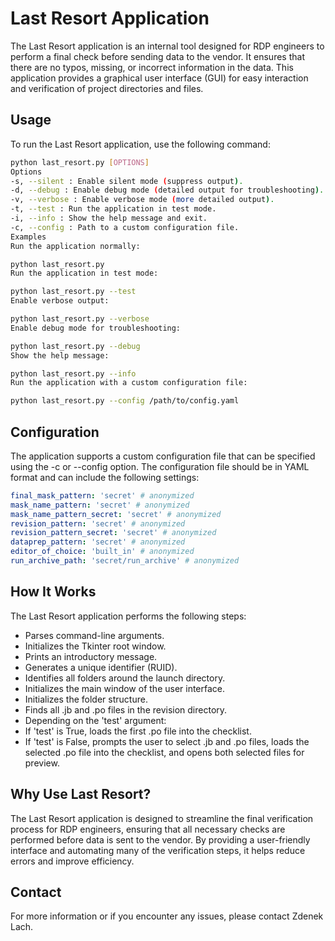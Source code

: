 # Last Resort Application

The Last Resort application is an internal tool designed for RDP engineers to perform a final check before sending data to the vendor. It ensures that there are no typos, missing, or incorrect information in the data. This application provides a graphical user interface (GUI) for easy interaction and verification of project directories and files.

## Usage

To run the Last Resort application, use the following command:

```bash
python last_resort.py [OPTIONS]
Options
-s, --silent : Enable silent mode (suppress output).
-d, --debug : Enable debug mode (detailed output for troubleshooting).
-v, --verbose : Enable verbose mode (more detailed output).
-t, --test : Run the application in test mode.
-i, --info : Show the help message and exit.
-c, --config : Path to a custom configuration file.
Examples
Run the application normally:

python last_resort.py
Run the application in test mode:

python last_resort.py --test
Enable verbose output:

python last_resort.py --verbose
Enable debug mode for troubleshooting:

python last_resort.py --debug
Show the help message:

python last_resort.py --info
Run the application with a custom configuration file:

python last_resort.py --config /path/to/config.yaml
```

## Configuration

The application supports a custom configuration file that can be specified using the -c or --config option. The configuration file should be in YAML format and can include the following settings:

```yaml
final_mask_pattern: 'secret' # anonymized
mask_name_pattern: 'secret' # anonymized
mask_name_pattern_secret: 'secret' # anonymized
revision_pattern: 'secret' # anonymized
revision_pattern_secret: 'secret' # anonymized
dataprep_pattern: 'secret' # anonymized
editor_of_choice: 'built_in' # anonymized
run_archive_path: 'secret/run_archive' # anonymized
```

## How It Works

The Last Resort application performs the following steps:

- Parses command-line arguments.
- Initializes the Tkinter root window.
- Prints an introductory message.
- Generates a unique identifier (RUID).
- Identifies all folders around the launch directory.
- Initializes the main window of the user interface.
- Initializes the folder structure.
- Finds all .jb and .po files in the revision directory.
- Depending on the 'test' argument:
- If 'test' is True, loads the first .po file into the checklist.
- If 'test' is False, prompts the user to select .jb and .po files, loads the selected .po file into the checklist, and opens both selected files for preview.

## Why Use Last Resort?

The Last Resort application is designed to streamline the final verification process for RDP engineers, ensuring that all necessary checks are performed before data is sent to the vendor. By providing a user-friendly interface and automating many of the verification steps, it helps reduce errors and improve efficiency.

## Contact

For more information or if you encounter any issues, please contact Zdenek Lach.
